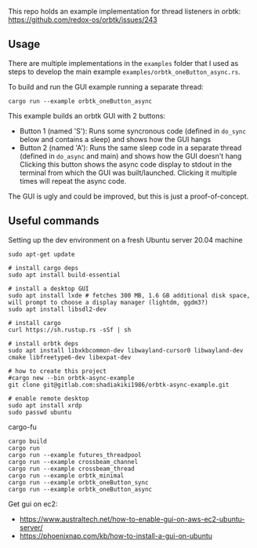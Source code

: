 This repo holds an example implementation for thread listeners in orbtk:
https://github.com/redox-os/orbtk/issues/243


## Usage

There are multiple implementations in the `examples` folder that I used as steps
to develop the main example `examples/orbtk_oneButton_async.rs`.

To build and run the GUI example running a separate thread:

```
cargo run --example orbtk_oneButton_async
```

This example builds an orbtk GUI with 2 buttons:
- Button 1 (named 'S'): Runs some syncronous code (defined in `do_sync` below and contains a sleep) and shows how the GUI hangs
- Button 2 (named 'A'): Runs the same sleep code in a separate thread (defined in `do_async` and main) and shows how the GUI doesn't hang
Clicking this button shows the async code display to stdout in the terminal from
which the GUI was built/launched. Clicking it multiple times will repeat the async
code.

The GUI is ugly and could be improved, but this is just a proof-of-concept.



## Useful commands

Setting up the dev environment on a fresh Ubuntu server 20.04 machine

```
sudo apt-get update

# install cargo deps
sudo apt install build-essential

# install a desktop GUI
sudo apt install lxde # fetches 300 MB, 1.6 GB additional disk space, will prompt to choose a display manager (lightdm, ggdm3?)
sudo apt install libsdl2-dev

# install cargo
curl https://sh.rustup.rs -sSf | sh

# install orbtk deps
sudo apt install libxkbcommon-dev libwayland-cursor0 libwayland-dev cmake libfreetype6-dev libexpat-dev

# how to create this project
#cargo new --bin orbtk-async-example
git clone git@gitlab.com:shadiakiki1986/orbtk-async-example.git

# enable remote desktop
sudo apt install xrdp
sudo passwd ubuntu
```


cargo-fu

```
cargo build
cargo run
cargo run --example futures_threadpool
cargo run --example crossbeam_channel
cargo run --example crossbeam_thread
cargo run --example orbtk_minimal
cargo run --example orbtk_oneButton_sync
cargo run --example orbtk_oneButton_async
```

Get gui on ec2:
- https://www.australtech.net/how-to-enable-gui-on-aws-ec2-ubuntu-server/
- https://phoenixnap.com/kb/how-to-install-a-gui-on-ubuntu
